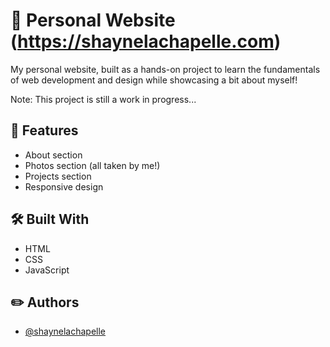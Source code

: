 # 🚀 Personal Website (https://shaynelachapelle.com)

My personal website, built as a hands-on project to learn the fundamentals of web development and design while showcasing a bit about myself!

Note: This project is still a work in progress...

## 📌 Features

- About section
- Photos section (all taken by me!)
- Projects section
- Responsive design

## 🛠️ Built With

- HTML
- CSS
- JavaScript

## ✏️ Authors

- [@shaynelachapelle](https://github.com/shaynelachapelle)
